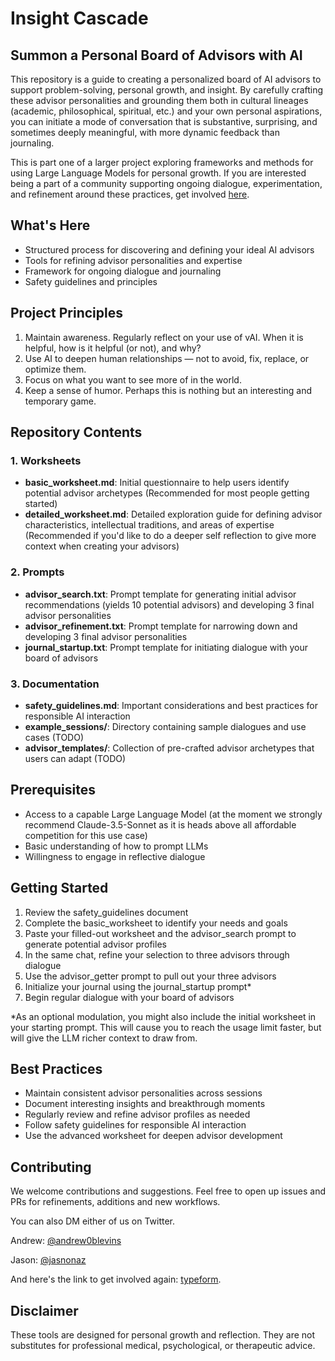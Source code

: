 # Insight Cascade

## Summon a Personal Board of Advisors with AI

This repository is a guide to creating a personalized board of AI advisors to support problem-solving, personal growth, and insight. By carefully crafting these advisor personalities and grounding them both in cultural lineages (academic, philosophical, spiritual, etc.) and your own personal aspirations, you can initiate a mode of conversation that is substantive, surprising, and sometimes deeply meaningful, with more dynamic feedback than journaling.

This is part one of a larger project exploring frameworks and methods for using Large Language Models for personal growth. If you are interested being a part of a community supporting ongoing dialogue, experimentation, and refinement around these practices, get involved [here](https://8t851oj5v8u.typeform.com/to/JeZao3Mi).

## What's Here

* Structured process for discovering and defining your ideal AI advisors
* Tools for refining advisor personalities and expertise
* Framework for ongoing dialogue and journaling
* Safety guidelines and principles

## Project Principles

1. Maintain awareness. Regularly reflect on your use of vAI. When it is helpful, how is it helpful (or not), and why? 
2. Use AI to deepen human relationships — not to avoid, fix, replace, or optimize them.
3. Focus on what you want to see more of in the world.
4. Keep a sense of humor. Perhaps this is nothing but an interesting and temporary game.

## Repository Contents

### 1. Worksheets

* **basic_worksheet.md**: Initial questionnaire to help users identify potential advisor archetypes (Recommended for most people getting started)
* **detailed_worksheet.md**: Detailed exploration guide for defining advisor characteristics, intellectual traditions, and areas of expertise (Recommended if you'd like to do a deeper self reflection to give more context when creating your advisors)

### 2. Prompts

* **advisor_search.txt**: Prompt template for generating initial advisor recommendations (yields 10 potential advisors) and developing 3 final advisor personalities
* **advisor_refinement.txt**: Prompt template for narrowing down and developing 3 final advisor personalities
* **journal_startup.txt**: Prompt template for initiating dialogue with your board of advisors

### 3. Documentation

* **safety_guidelines.md**: Important considerations and best practices for responsible AI interaction
* **example_sessions/**: Directory containing sample dialogues and use cases (TODO)
* **advisor_templates/**: Collection of pre-crafted advisor archetypes that users can adapt (TODO)

## Prerequisites

* Access to a capable Large Language Model (at the moment we strongly recommend Claude-3.5-Sonnet as it is heads above all affordable competition for this use case)
* Basic understanding of how to prompt LLMs
* Willingness to engage in reflective dialogue

## Getting Started

1. Review the safety_guidelines document
2. Complete the basic_worksheet to identify your needs and goals
3. Paste your filled-out worksheet and the advisor_search prompt to generate potential advisor profiles
4. In the same chat, refine your selection to three advisors through dialogue
5. Use the advisor_getter prompt to pull out your three advisors
6. Initialize your journal using the journal_startup prompt*
7. Begin regular dialogue with your board of advisors

*As an optional modulation, you might also include the initial worksheet in your starting prompt. This will cause you to reach the usage limit faster, but will give the LLM richer context to draw from.

## Best Practices

* Maintain consistent advisor personalities across sessions
* Document interesting insights and breakthrough moments
* Regularly review and refine advisor profiles as needed
* Follow safety guidelines for responsible AI interaction
* Use the advanced worksheet for deepen advisor development

## Contributing

We welcome contributions and suggestions. Feel free to open up issues and PRs for refinements, additions and new workflows. 

You can also DM either of us on Twitter. 

Andrew: [@andrew0blevins](https://twitter.com/andrew0blevins)

Jason: [@jasnonaz](https://twitter.com/jasnonaz)

And here's the link to get involved again: [typeform](https://8t851oj5v8u.typeform.com/to/JeZao3Mi).

## Disclaimer

These tools are designed for personal growth and reflection. They are not substitutes for professional medical, psychological, or therapeutic advice.